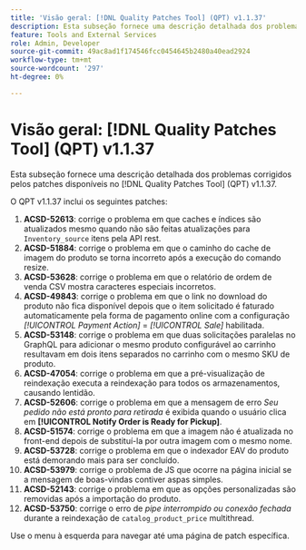 ```yaml
---
title: 'Visão geral: [!DNL Quality Patches Tool] (QPT) v1.1.37'
description: Esta subseção fornece uma descrição detalhada dos problemas corrigidos pelos patches disponíveis no  [!DNL Quality Patches Tool] (QPT) v1.1.37.
feature: Tools and External Services
role: Admin, Developer
source-git-commit: 49ac8ad1f174546fcc0454645b2480a40ead2924
workflow-type: tm+mt
source-wordcount: '297'
ht-degree: 0%

---
```


# Visão geral: [!DNL Quality Patches Tool] (QPT) v1.1.37

Esta subseção fornece uma descrição detalhada dos problemas corrigidos pelos patches disponíveis no [!DNL Quality Patches Tool] (QPT) v1.1.37.

O QPT v1.1.37 inclui os seguintes patches:

1. **ACSD-52613**: corrige o problema em que caches e índices são atualizados mesmo quando não são feitas atualizações para `Inventory_source` itens pela API rest.
1. **ACSD-51884**: corrige o problema em que o caminho do cache de imagem do produto se torna incorreto após a execução do comando resize.
1. **ACSD-53628**: corrige o problema em que o relatório de ordem de venda CSV mostra caracteres especiais incorretos.
1. **ACSD-49843**: corrige o problema em que o link no download do produto não fica disponível depois que o item solicitado é faturado automaticamente pela forma de pagamento online com a configuração *[!UICONTROL Payment Action]* = *[!UICONTROL Sale]* habilitada.
1. **ACSD-53148**: corrige o problema em que duas solicitações paralelas no GraphQL para adicionar o mesmo produto configurável ao carrinho resultavam em dois itens separados no carrinho com o mesmo SKU de produto.
1. **ACSD-47054**: corrige o problema em que a pré-visualização de reindexação executa a reindexação para todos os armazenamentos, causando lentidão.
1. **ACSD-52606**: corrige o problema em que a mensagem de erro *Seu pedido não está pronto para retirada* é exibida quando o usuário clica em **[!UICONTROL Notify Order is Ready for Pickup]**.
1. **ACSD-51574**: corrige o problema em que a imagem não é atualizada no front-end depois de substituí-la por outra imagem com o mesmo nome.
1. **ACSD-53728**: corrige o problema em que o indexador EAV do produto está demorando mais para ser concluído.
1. **ACSD-53979**: corrige o problema de JS que ocorre na página inicial se a mensagem de boas-vindas contiver aspas simples.
1. **ACSD-52143**: corrige o problema em que as opções personalizadas são removidas após a importação do produto.
1. **ACSD-53750**: corrige o erro de *pipe interrompido ou conexão fechada* durante a reindexação de `catalog_product_price` multithread.

Use o menu à esquerda para navegar até uma página de patch específica.
